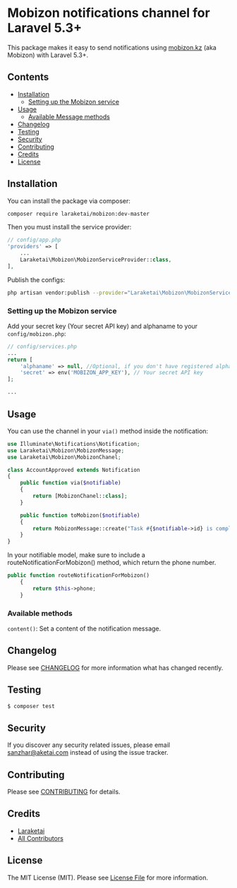 # Mobizon notifications channel for Laravel 5.3+


This package makes it easy to send notifications using [mobizon.kz](//mobizon.kz) (aka Mobizon) with Laravel 5.3+.

## Contents

- [Installation](#installation)
    - [Setting up the Mobizon service](#setting-up-the-Mobizon-service)
- [Usage](#usage)
    - [Available Message methods](#available-message-methods)
- [Changelog](#changelog)
- [Testing](#testing)
- [Security](#security)
- [Contributing](#contributing)
- [Credits](#credits)
- [License](#license)


## Installation

You can install the package via composer:

```bash
composer require laraketai/mobizon:dev-master
```

Then you must install the service provider:
```php
// config/app.php
'providers' => [
    ...
    Laraketai\Mobizon\MobizonServiceProvider::class,
],
```

Publish the configs:
```bash
php artisan vendor:publish --provider="Laraketai\Mobizon\MobizonServiceProvider"
```


### Setting up the Mobizon service

Add your secret key (Your secret API key) and alphaname to your `config/mobizon.php`:

```php
// config/services.php
...
return [
    'alphaname' => null, //Optional, if you don't have registered alphaname, just skip this param and your message will be sent with our free common alphaname.
    'secret' => env('MOBIZON_APP_KEY'), // Your secret API key
];

...
```

## Usage

You can use the channel in your `via()` method inside the notification:

```php
use Illuminate\Notifications\Notification;
use Laraketai\Mobizon\MobizonMessage;
use Laraketai\Mobizon\MobizonChanel;

class AccountApproved extends Notification
{
    public function via($notifiable)
    {
        return [MobizonChanel::class];
    }

    public function toMobizon($notifiable)
    {
        return MobizonMessage::create("Task #{$notifiable->id} is complete!");
    }
}
```

In your notifiable model, make sure to include a routeNotificationForMobizon() method, which return the phone number.

```php
public function routeNotificationForMobizon()
    {
        return $this->phone;
    }
```

### Available methods

`content()`: Set a content of the notification message.


## Changelog

Please see [CHANGELOG](CHANGELOG.md) for more information what has changed recently.

## Testing

``` bash
$ composer test
```

## Security

If you discover any security related issues, please email sanzhar@aketai.com instead of using the issue tracker.

## Contributing

Please see [CONTRIBUTING](CONTRIBUTING.md) for details.

## Credits

- [Laraketai](https://github.com/laraketai)
- [All Contributors](../../contributors)

## License

The MIT License (MIT). Please see [License File](LICENSE.md) for more information.
